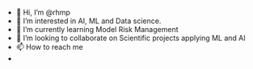 - 👋 Hi, I’m @rhmp
- 👀 I’m interested in AI, ML and Data science.
- 🌱 I’m currently learning Model Risk Management 
- 💞️ I’m looking to collaborate on Scientific projects applying ML and AI
- 📫 How to reach me 
- 

<!---
rhmp/rhmp is a ✨ special ✨ repository because its `README.md` (this file) appears on your GitHub profile.
You can click the Preview link to take a look at your changes.
--->
